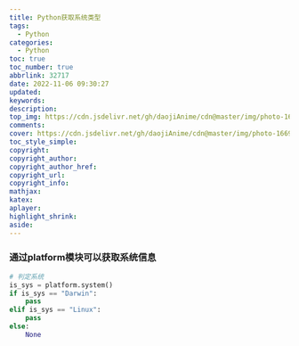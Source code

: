 ```yaml
---
title: Python获取系统类型
tags:
  - Python
categories:
  - Python
toc: true
toc_number: true
abbrlink: 32717
date: 2022-11-06 09:30:27
updated:
keywords:
description:
top_img: https://cdn.jsdelivr.net/gh/daojiAnime/cdn@master/img/photo-1669041124233-295fb1ab1f4f.webp
comments:
cover: https://cdn.jsdelivr.net/gh/daojiAnime/cdn@master/img/photo-1669041124233-295fb1ab1f4f.webp
toc_style_simple:
copyright:
copyright_author:
copyright_author_href:
copyright_url:
copyright_info:
mathjax:
katex:
aplayer:
highlight_shrink:
aside:
---
```


###  通过platform模块可以获取系统信息

```python
# 判定系统
is_sys = platform.system()
if is_sys == "Darwin":
	pass
elif is_sys == "Linux":
	pass
else:
	None
```
